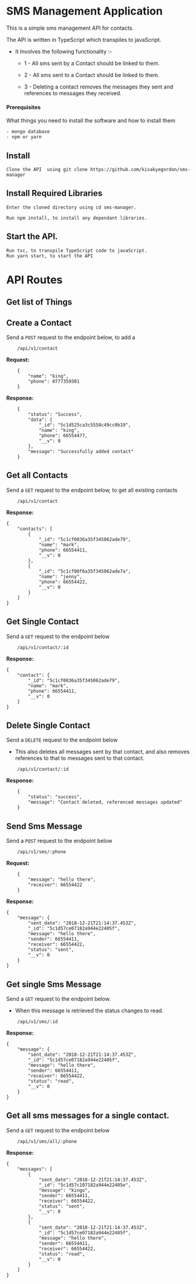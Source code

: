 # SMS Management Application

This is a simple sms management API for contacts.

The API is written in TypeScript which transpiles to javaScript.

- It Involves the following functionality :-

  - 1 - All sms sent by a Contact should be linked to them.

  - 2 - All sms sent to a Contact should be linked to them.

  - 3 - Deleting a contact removes the messages they sent and references to messages they received.


#### Prerequisites

What things you need to install the software and how to install them

```
- mongo database
- npm or yarn
```

## Install

    Clone the API  using git clone https://github.com/kisakyegordon/sms-manager

## Install Required  Libraries

    Enter the cloned directory using cd sms-manager.

    Run npm install, to install any dependant libraries.
## Start the API.

    Run tsc, to transpile TypeScript code to javaScript.
    Run yarn start, to start the API


# API Routes


## Get list of Things


## Create a Contact

Send a `POST` request to the endpoint below, to add a

```
    /api/v1/contact
```
**Request:**

```
    {
        "name": "king",
        "phone": 0777359301
    }
```

**Response:**

```
    {
        "status": "Success",
        "data": {
            "_id": "5c1d525ca3c5558c49cc0b19",
            "name": "king",
            "phone": 66554477,
            "__v": 0
        },
        "message": "Successfully added contact"
    }
```


## Get all Contacts

Send a `GET` request to the endpoint below, to get all existing contacts

```
    /api/v1/contact
```

**Response:**

```
{
    "contacts": [
        {
            "_id": "5c1cf0036a35f345062ade79",
            "name": "mark",
            "phone": 66554411,
            "__v": 0
        },
        {
            "_id": "5c1cf00f6a35f345062ade7a",
            "name": "jenny",
            "phone": 66554422,
            "__v": 0
        }
    ]
}
```
## Get Single Contact

Send a `GET` request to the endpoint below

```
    /api/v1/contact/:id
```

**Response:**

```
{
    "contact": {
        "_id": "5c1cf0036a35f345062ade79",
        "name": "mark",
        "phone": 66554411,
        "__v": 0
    }
}
```

## Delete Single Contact

Send a `DELETE` request to the endpoint below
- This also deletes all messages sent by that contact, and also removes  references to that to messages sent to that contact.

```
    /api/v1/contact/:id
```

**Response:**

```
    {
        "status": "success",
        "message": "Contact deleted, referenced messages updated"
    }
```

## Send Sms Message

Send a `POST` request to the endpoint below

```
    /api/v1/sms/:phone
```

**Request:**

```
    {
        "message": "hello there",
        "receiver": 66554422
    }
```

**Response:**

```
{
    "message": {
        "sent_date": "2018-12-21T21:14:37.453Z",
        "_id": "5c1d57ce07182a944e22405f",
        "message": "hello there",
        "sender": 66554411,
        "receiver": 66554422,
        "status": "sent",
        "__v": 0
    }
}

```

## Get single Sms Message

Send a `GET` request to the endpoint below.
- When this message is retrieved the status changes to read.

```
    /api/v1/sms/:id
```


**Response:**

```
{
    "message": {
        "sent_date": "2018-12-21T21:14:37.453Z",
        "_id": "5c1d57ce07182a944e22405f",
        "message": "hello there",
        "sender": 66554411,
        "receiver": 66554422,
        "status": "read",
        "__v": 0
    }
}

```

## Get all sms messages for a single contact.

Send a `GET` request to the endpoint below

```
    /api/v1/sms/all/:phone
```


**Response:**

```
{
    "messages": [
        {
            "sent_date": "2018-12-21T21:14:37.453Z",
            "_id": "5c1d57c107182a944e22405e",
            "message": "kingo",
            "sender": 66554411,
            "receiver": 66554422,
            "status": "sent",
            "__v": 0
        },
        {
            "sent_date": "2018-12-21T21:14:37.453Z",
            "_id": "5c1d57ce07182a944e22405f",
            "message": "hello there",
            "sender": 66554411,
            "receiver": 66554422,
            "status": "read",
            "__v": 0
        }
    ]
}
```